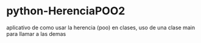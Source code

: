# python-HerenciaPOO2
aplicativo de como usar la herencia (poo) en clases, uso de una clase main para llamar a las demas
